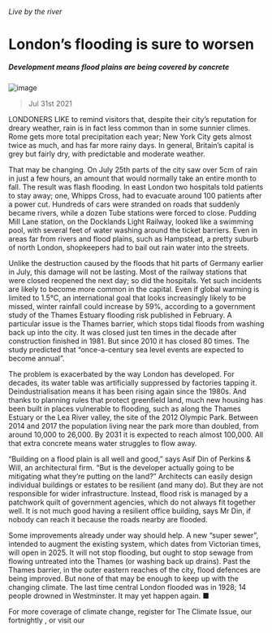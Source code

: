 ###### Live by the river
# London’s flooding is sure to worsen 
##### Development means flood plains are being covered by concrete 
![image](images/20210731_BRP002_0.jpg) 
> Jul 31st 2021 
LONDONERS LIKE to remind visitors that, despite their city’s reputation for dreary weather, rain is in fact less common than in some sunnier climes. Rome gets more total precipitation each year; New York City gets almost twice as much, and has far more rainy days. In general, Britain’s capital is grey but fairly dry, with predictable and moderate weather.
That may be changing. On July 25th parts of the city saw over 5cm of rain in just a few hours, an amount that would normally take an entire month to fall. The result was flash flooding. In east London two hospitals told patients to stay away; one, Whipps Cross, had to evacuate around 100 patients after a power cut. Hundreds of cars were stranded on roads that suddenly became rivers, while a dozen Tube stations were forced to close. Pudding Mill Lane station, on the Docklands Light Railway, looked like a swimming pool, with several feet of water washing around the ticket barriers. Even in areas far from rivers and flood plains, such as Hampstead, a pretty suburb of north London, shopkeepers had to bail out rain water into the streets.

Unlike the destruction caused by the floods that hit parts of Germany earlier in July, this damage will not be lasting. Most of the railway stations that were closed reopened the next day; so did the hospitals. Yet such incidents are likely to become more common in the capital. Even if global warming is limited to 1.5°C, an international goal that looks increasingly likely to be missed, winter rainfall could increase by 59%, according to a government study of the Thames Estuary flooding risk published in February. A particular issue is the Thames barrier, which stops tidal floods from washing back up into the city. It was closed just ten times in the decade after construction finished in 1981. But since 2010 it has closed 80 times. The study predicted that “once-a-century sea level events are expected to become annual”.
The problem is exacerbated by the way London has developed. For decades, its water table was artificially suppressed by factories tapping it. Deindustrialisation means it has been rising again since the 1980s. And thanks to planning rules that protect greenfield land, much new housing has been built in places vulnerable to flooding, such as along the Thames Estuary or the Lea River valley, the site of the 2012 Olympic Park. Between 2014 and 2017 the population living near the park more than doubled, from around 10,000 to 26,000. By 2031 it is expected to reach almost 100,000. All that extra concrete means water struggles to flow away.
“Building on a flood plain is all well and good,” says Asif Din of Perkins &amp; Will, an architectural firm. “But is the developer actually going to be mitigating what they’re putting on the land?” Architects can easily design individual buildings or estates to be resilient (and many do). But they are not responsible for wider infrastructure. Instead, flood risk is managed by a patchwork quilt of government agencies, which do not always fit together well. It is not much good having a resilient office building, says Mr Din, if nobody can reach it because the roads nearby are flooded.
Some improvements already under way should help. A new “super sewer”, intended to augment the existing system, which dates from Victorian times, will open in 2025. It will not stop flooding, but ought to stop sewage from flowing untreated into the Thames (or washing back up drains). Past the Thames barrier, in the outer eastern reaches of the city, flood defences are being improved. But none of that may be enough to keep up with the changing climate. The last time central London flooded was in 1928; 14 people drowned in Westminster. It may yet happen again. ■
For more coverage of climate change, register for The Climate Issue, our fortnightly , or visit our 
